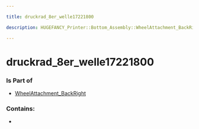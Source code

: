```yaml
---

title: druckrad_8er_welle17221800

description: HUGEFANCY_Printer::Bottom_Assembly::WheelAttachment_BackRight::druckrad_8er_welle17221800

---
```

# druckrad_8er_welle17221800
<script>
    var geoarray = '{"druckrad_8er_welle17221800": {}}';
</script>
<script>
    var basepath = '/assets/HUGEFANCY_Printer/Bottom_Assembly/WheelAttachment_BackRight/';
</script>
<link rel="stylesheet" href="/css/container.css">

<div id="container"></div>

<!-- these are the required scripts for the three.js scene -->
<script src="/lib/three.min.js"></script>
<script src="/lib/OrbitControls.js"></script>
<script src="/lib/RectAreaLightUniformsLib.js"></script>
<!-- this is your app's lib file -->
<script src="/lib/triceratops_app.js"></script>
### Is Part of
- [WheelAttachment_BackRight](../WheelAttachment_BackRight)  

### Contains:
- [](./druckrad_8er_welle17221800/)

